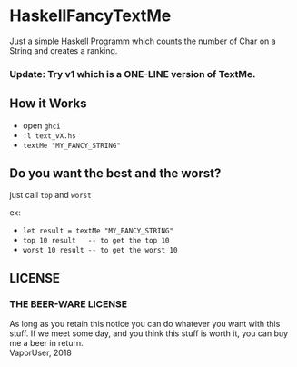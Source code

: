 # HaskellFancyTextMe

Just a simple Haskell Programm which counts the number of Char on a String and creates a ranking.

### Update: Try v1 which is a ONE-LINE version of TextMe.

## How it Works

* open 	`ghci`
* `:l text_vX.hs`
* `textMe "MY_FANCY_STRING"`

## Do you want the best and the worst?
just call `top` and `worst`

ex: 
 * `let result = textMe "MY_FANCY_STRING"`
 * `top 10 result   -- to get the top 10 `
 * `worst 10 result -- to get the worst 10 `

## LICENSE

### THE BEER-WARE LICENSE
 As long as you retain this notice you
 can do whatever you want with this stuff. If we meet some day, and you think
 this stuff is worth it, you can buy me a beer in return.   
   VaporUser, 2018
